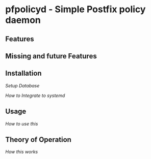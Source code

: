 # pfpolicyd - Simple Postfix policy daemon

## Features 

## Missing and future Features

## Installation
_Setup Database_

_How to Integrate to systemd_

## Usage
_How to use this_

## Theory of Operation
_How this works_
